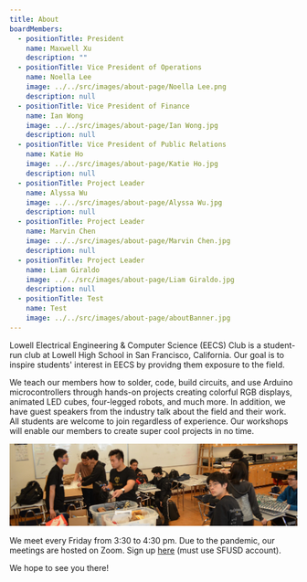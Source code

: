 ```yaml
---
title: About
boardMembers:
  - positionTitle: President
    name: Maxwell Xu
    description: ""
  - positionTitle: Vice President of Operations
    name: Noella Lee
    image: ../../src/images/about-page/Noella Lee.png
    description: null
  - positionTitle: Vice President of Finance
    name: Ian Wong
    image: ../../src/images/about-page/Ian Wong.jpg
    description: null
  - positionTitle: Vice President of Public Relations
    name: Katie Ho
    image: ../../src/images/about-page/Katie Ho.jpg
    description: null
  - positionTitle: Project Leader
    name: Alyssa Wu
    image: ../../src/images/about-page/Alyssa Wu.jpg
    description: null
  - positionTitle: Project Leader
    name: Marvin Chen
    image: ../../src/images/about-page/Marvin Chen.jpg
    description: null
  - positionTitle: Project Leader
    name: Liam Giraldo
    image: ../../src/images/about-page/Liam Giraldo.jpg
    description: null
  - positionTitle: Test
    name: Test
    image: ../../src/images/about-page/aboutBanner.jpg
---
```

Lowell Electrical Engineering & Computer Science (EECS) Club is a student-run club at Lowell High School in San Francisco, California. Our goal is to inspire students' interest in EECS by providng them exposure to the field.

We teach our members how to solder, code, build circuits, and use Arduino microcontrollers through hands-on projects creating colorful RGB displays, animated LED cubes, four-legged robots, and much more. In addition, we have guest speakers from the industry talk about the field and their work. All students are welcome to join regardless of experience. Our workshops will enable our members to create super cool projects in no time.

![Banner](../../src/images/about-page/aboutBanner.jpg "Banner")

We meet every Friday from 3:30 to 4:30 pm. Due to the pandemic, our meetings are hosted on Zoom. Sign up [here](https://forms.gle/P8FQZdq8b5aLnoRQ9) (must use SFUSD account).

We hope to see you there!